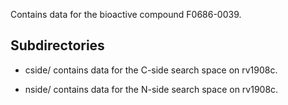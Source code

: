 Contains data for the bioactive compound F0686-0039.

## Subdirectories

- cside/ contains data for the C-side search space on rv1908c.

- nside/ contains data for the N-side search space on rv1908c.

